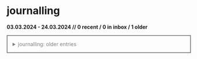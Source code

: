 # journalling
**03.03.2024 - 24.03.2024  //  0 recent / 0 in inbox / 1 older**

<details style="color:gray; border:2px solid; padding: 1em">
  <summary>journalling: older entries</summary>

## 20240201 xjournalling telephone call with expert group
- the following ideas have been discussed:
  - the new journalling method improves productivity by 10%
  - ...


[source](/journal/2024-Q1.md#L1)

</details>

